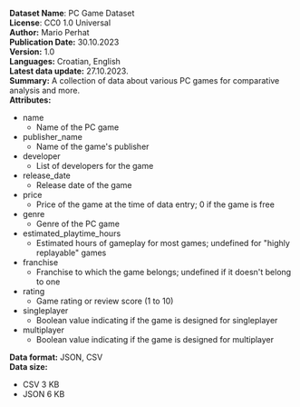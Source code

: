 **Dataset Name**: PC Game Dataset  
**License**: CC0 1.0 Universal  
**Author:** Mario Perhat  
**Publication Date:** 30.10.2023  
**Version:** 1.0  
**Languages:** Croatian, English  
**Latest data update:** 27.10.2023.  
**Summary:** A collection of data about various PC games for comparative analysis and more.  
**Attributes:**
- name
  - Name of the PC game
- publisher_name
  - Name of the game's publisher
- developer
  - List of developers for the game
- release_date
  - Release date of the game
- price
  - Price of the game at the time of data entry; 0 if the game is free
- genre
  - Genre of the PC game
- estimated_playtime_hours
  - Estimated hours of gameplay for most games; undefined for "highly replayable" games
- franchise
  - Franchise to which the game belongs; undefined if it doesn't belong to one
- rating
  - Game rating or review score (1 to 10)
- singleplayer
  - Boolean value indicating if the game is designed for singleplayer
- multiplayer
  - Boolean value indicating if the game is designed for multiplayer

**Data format:** JSON, CSV  
**Data size:**  
  - CSV 3 KB
  - JSON 6 KB
